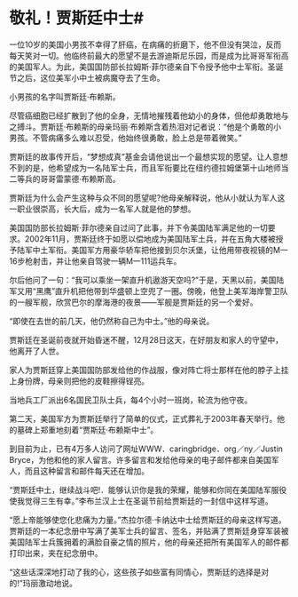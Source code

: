 # 敬礼！贾斯廷中士#
一位10岁的美国小男孩不幸得了肝癌，在病痛的折磨下，他不但没有哭泣，反而每天笑对一切。他临终前最大的愿望不是去游迪斯尼乐园，而是成为比哥哥军衔高的美国军人。为此，美国国防部长拉姆斯·菲尔德亲自下令授予他中士军衔。圣诞节之后，这位美军小中土被病魔夺去了生命。 

 小男孩的名字叫贾斯廷·布赖斯。 

 尽管癌细胞已经扩散到了他的全身，无情地摧残着他幼小的身体，但他却勇敢地与之搏斗。贾斯廷·布赖斯的母亲玛丽·布赖斯含着热泪对记者说：“他是个勇敢的小男孩。不管病痛多么难以忍受，他始终很勇敢，脸上总是带着微笑。” 

 贾斯廷的故事传开后，“梦想成真”基金会请他说出一个最想实现的愿望。让人意想不到的是，他希望成为一名陆军士兵，而且军衔要比在纽约德拉姆堡第十山地师当二等兵的哥哥雷蒙德·布赖斯高。 

 贾斯廷为什么会产生这种与众不同的愿望呢?他母亲解释说，他从小就认为军人这一职业很崇高，长大后，成为一名军人就是他的梦想。 

 美国国防部长拉姆斯·菲尔德亲自过问了此事，并下令美国陆军满足他的一切要求。2002年11月，贾斯廷终于如愿以偿地成为美国陆军土兵，并在五角大楼被授予陆军中土军衔。美国军方用豪华轿车把他接到贝尔沃堡，让他用带夜视镜的M一16步枪射击，并让他亲自驾驶一辆M一111运兵车。  

 尔后他问了一句：“我可以乘坐一架直升机遨游天空吗?”于是，天黑以前，美国陆军又用“黑鹰”直升机把他带到华盛顿上空兜了一圈。傍晚，他登上美军海岸警卫队的一艘军舰，欣赏巴尔的摩海港的夜景——军舰是贾斯廷的另一个爱好。  

 “即使在去世的前几天，他仍然称自己为中士。”他的母亲说。 

 贾斯廷在圣诞前夜就开始昏迷不醒，12月28日这天，在好朋友和家人的守望中，他离开了人世。 

 家人为贾斯廷穿上美国国防部发给他的作战服，像对阵亡将士那样在他的脖子上挂上身份牌，母亲则把他的皮鞋擦得锃亮。 

 当地兵工厂派出6名国民卫队士兵，每4个小时一班岗，轮流为他守夜。 

 第二天，美国军方为贾斯廷举行了简单的仪式，正式葬礼于2003年春天举行。他的墓碑上郑重地刻着“贾斯廷·布赖斯中士”。 

 到目前为止，已有4万多人访问了网址WWW．caringbridge．org／ny／Justin Bryce，为他和他的家人留言。许多留言和发给他母亲的电子邮件都来自美国军人，而且这种留言和邮件每天还在增加。 

 “贾斯廷中土，继续战斗吧!．能够认识你是我的荣耀，能够和你同在美国陆军服役使我觉得三生有幸。”李布兰汉上士在圣诞节前给贾斯廷的一封信中这样写道。 

 “愿上帝能够使您化悲痛为力量。”杰拉尔德·卡纳达中士给贾斯廷的母亲这样写道。贾斯廷的一本纪念册中写满了美军士兵的留言、签名，并贴满了贾斯廷身穿军装被美国陆军士兵簇拥着的满脸自豪之情的照片，他的母亲还把所有美国军人的邮件都打印出来，夹在纪念册中。 

 “这些话深深地打动了我的心，这些孩子如些富有同情心，贾斯廷的选择是对的!”玛丽激动地说。
  
